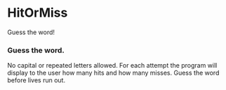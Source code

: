 # HitOrMiss
Guess the word!
### Guess the word.
No capital or repeated letters allowed.
For each attempt the program will display
to the user how many hits and how many misses.
Guess the word before lives run out.
